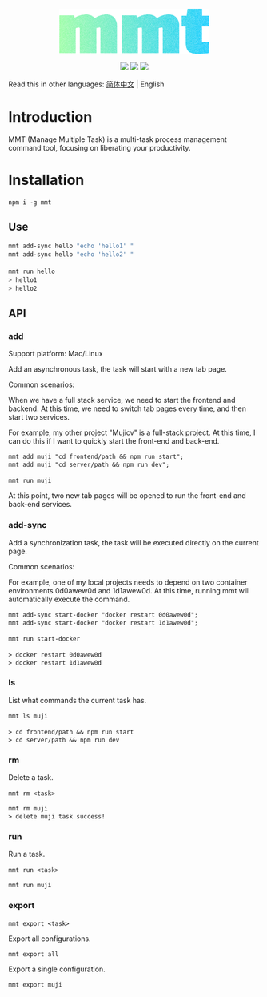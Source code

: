 
<p align="center">
  <img src="./source/mmt-logo.png" width="300" />
</p>

<p align="center">
    <a href="https://npmcharts.com/compare/mmt?minimal=true" rel="nofollow"><img src="https://img.shields.io/npm/dm/mmt.svg" style="max-width:100%;"></a>
    <a href="https://www.npmjs.com/package/mmt" rel="nofollow"><img src="https://img.shields.io/npm/v/mmt.svg" style="max-width:100%;"></a>
    <a href="https://www.npmjs.com/package/mmt" rel="nofollow"><img src="https://img.shields.io/npm/l/mmt.svg?style=flat" style="max-width:100%;"></a>
</p>

Read this in other languages: [简体中文](./README.md) | English

# Introduction

MMT (Manage Multiple Task) is a multi-task process management command tool, focusing on liberating your productivity.


# Installation
```
npm i -g mmt
```
## Use

```bash
mmt add-sync hello "echo 'hello1' "
mmt add-sync hello "echo 'hello2' "

mmt run hello
> hello1
> hello2
```

## API

### add

Support platform: Mac/Linux

Add an asynchronous task, the task will start with a new tab page.

Common scenarios:

When we have a full stack service, we need to start the frontend and backend. At this time, we need to switch tab pages every time, and then start two services.

For example, my other project "Mujicv" is a full-stack project. At this time, I can do this if I want to quickly start the front-end and back-end.
```
mmt add muji "cd frontend/path && npm run start";
mmt add muji "cd server/path && npm run dev";

mmt run muji
```
At this point, two new tab pages will be opened to run the front-end and back-end services.

### add-sync

Add a synchronization task, the task will be executed directly on the current page.

Common scenarios:

For example, one of my local projects needs to depend on two container environments 0d0awew0d and 1d1awew0d. At this time, running mmt will automatically execute the command.

```
mmt add-sync start-docker "docker restart 0d0awew0d";
mmt add-sync start-docker "docker restart 1d1awew0d";

mmt run start-docker

> docker restart 0d0awew0d
> docker restart 1d1awew0d
```

### ls

List what commands the current task has.

```
mmt ls muji

> cd frontend/path && npm run start
> cd server/path && npm run dev

```

### rm
Delete a task.

`mmt rm <task>`

```
mmt rm muji
> delete muji task success!
```

### run

Run a task.

`mmt run <task>`

```
mmt run muji
```

### export

`mmt export <task>`

Export all configurations.
```
mmt export all
```

Export a single configuration.

```
mmt export muji
```




